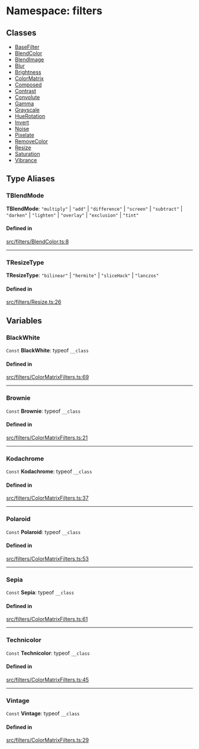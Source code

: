 # Namespace: filters

## Classes

- [BaseFilter](/apidocs/classes/filters.BaseFilter.md)
- [BlendColor](/apidocs/classes/filters.BlendColor.md)
- [BlendImage](/apidocs/classes/filters.BlendImage.md)
- [Blur](/apidocs/classes/filters.Blur.md)
- [Brightness](/apidocs/classes/filters.Brightness.md)
- [ColorMatrix](/apidocs/classes/filters.ColorMatrix.md)
- [Composed](/apidocs/classes/filters.Composed.md)
- [Contrast](/apidocs/classes/filters.Contrast.md)
- [Convolute](/apidocs/classes/filters.Convolute.md)
- [Gamma](/apidocs/classes/filters.Gamma.md)
- [Grayscale](/apidocs/classes/filters.Grayscale.md)
- [HueRotation](/apidocs/classes/filters.HueRotation.md)
- [Invert](/apidocs/classes/filters.Invert.md)
- [Noise](/apidocs/classes/filters.Noise.md)
- [Pixelate](/apidocs/classes/filters.Pixelate.md)
- [RemoveColor](/apidocs/classes/filters.RemoveColor.md)
- [Resize](/apidocs/classes/filters.Resize.md)
- [Saturation](/apidocs/classes/filters.Saturation.md)
- [Vibrance](/apidocs/classes/filters.Vibrance.md)

## Type Aliases

### TBlendMode

 **TBlendMode**: ``"multiply"`` \| ``"add"`` \| ``"difference"`` \| ``"screen"`` \| ``"subtract"`` \| ``"darken"`` \| ``"lighten"`` \| ``"overlay"`` \| ``"exclusion"`` \| ``"tint"``

#### Defined in

[src/filters/BlendColor.ts:8](https://github.com/fabricjs/fabric.js/blob/b24e8cbdf/src/filters/BlendColor.ts#L8)

___

### TResizeType

 **TResizeType**: ``"bilinear"`` \| ``"hermite"`` \| ``"sliceHack"`` \| ``"lanczos"``

#### Defined in

[src/filters/Resize.ts:26](https://github.com/fabricjs/fabric.js/blob/b24e8cbdf/src/filters/Resize.ts#L26)

## Variables

### BlackWhite

 `Const` **BlackWhite**: typeof `__class`

#### Defined in

[src/filters/ColorMatrixFilters.ts:69](https://github.com/fabricjs/fabric.js/blob/b24e8cbdf/src/filters/ColorMatrixFilters.ts#L69)

___

### Brownie

 `Const` **Brownie**: typeof `__class`

#### Defined in

[src/filters/ColorMatrixFilters.ts:21](https://github.com/fabricjs/fabric.js/blob/b24e8cbdf/src/filters/ColorMatrixFilters.ts#L21)

___

### Kodachrome

 `Const` **Kodachrome**: typeof `__class`

#### Defined in

[src/filters/ColorMatrixFilters.ts:37](https://github.com/fabricjs/fabric.js/blob/b24e8cbdf/src/filters/ColorMatrixFilters.ts#L37)

___

### Polaroid

 `Const` **Polaroid**: typeof `__class`

#### Defined in

[src/filters/ColorMatrixFilters.ts:53](https://github.com/fabricjs/fabric.js/blob/b24e8cbdf/src/filters/ColorMatrixFilters.ts#L53)

___

### Sepia

 `Const` **Sepia**: typeof `__class`

#### Defined in

[src/filters/ColorMatrixFilters.ts:61](https://github.com/fabricjs/fabric.js/blob/b24e8cbdf/src/filters/ColorMatrixFilters.ts#L61)

___

### Technicolor

 `Const` **Technicolor**: typeof `__class`

#### Defined in

[src/filters/ColorMatrixFilters.ts:45](https://github.com/fabricjs/fabric.js/blob/b24e8cbdf/src/filters/ColorMatrixFilters.ts#L45)

___

### Vintage

 `Const` **Vintage**: typeof `__class`

#### Defined in

[src/filters/ColorMatrixFilters.ts:29](https://github.com/fabricjs/fabric.js/blob/b24e8cbdf/src/filters/ColorMatrixFilters.ts#L29)
